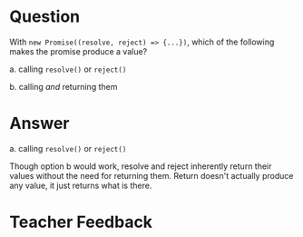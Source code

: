 # Question

With `new Promise((resolve, reject) => {...})`, which of the following makes the promise produce a value?

a. calling `resolve()` or `reject()`

b. calling _and_ returning them

# Answer

a. calling `resolve()` or `reject()`

Though option b would work, resolve and reject inherently return their values without the need for returning them. Return doesn't actually produce any value, it just returns what is there.

# Teacher Feedback
